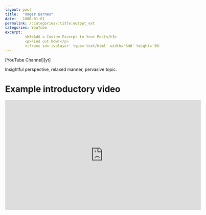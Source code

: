 ```yaml
---
layout: post
title:  "Roger Barnes"
date:   1000-01-01
permalink: /:categories/:title:output_ext
categories: YouTube
excerpt:
         <h3>Add a Custom Excerpt to Your Post</h3>
         <p>Find out how!</p>
         <iframe id='ivplayer' type='text/html' width='640' height='360'       src='https://www.invidio.us/embed/J6FuHfgF2bc?' frameborder='0'></iframe>
---
```


<script src="https://apis.google.com/js/platform.js"></script>
<div class="g-ytsubscribe" data-channelid="UCtzWwFEMaEVXejzRKgPjPNA" data-layout="full" data-count="default"></div>
[YouTube Channel][yt]
<!-- <br/><br/> -->

Insightful perspective, relaxed manner, pervasive topic.


Example introductory video
===
<iframe id='ivplayer' type='text/html' width='640' height='360'       src='https://www.invidio.us/embed/NbPgP6wIF44' frameborder='0'></iframe>

[yt]: https://www.youtube.com/channel/UCtzWwFEMaEVXejzRKgPjPNA
